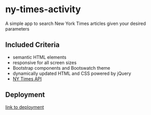 # ny-times-activity
A simple app to search New York Times articles given your desired parameters

## Included Criteria

* semantic HTML elements
* responsive for all screen sizes
* Bootstrap components and Bootswatch theme
* dynamically updated HTML and CSS powered by jQuery
* [NY Times API](https://developer.nytimes.com/apis)

## Deployment

[link to deployment](https://kassimariemc.github.io/ny-times-activity/)